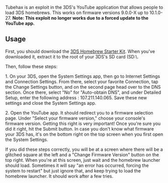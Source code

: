 Tubehax is an exploit in the 3DS's YouTube application that allows
people to load 3DS homebrews. This works on firmware versions 9.0.0-X up
to 10.1.0-27. **Note: This exploit no longer works due to a forced
update to the YouTube app.**

## Usage

First, you should download the [3DS Homebrew Starter
Kit](https://smealum.github.io/ninjhax2/starter.zip). When you've
downloaded it, extract it to the root of your 3DS's SD card (SD:\\.

Then, follow these steps:

1\. On your 3DS, open the System Settings app, then go to Internet
Settings and Connection Settings. From there, select your favorite
Connection, tap the Change Settings button, and on the second page head
over to the DNS section. Once there, select "No" for "Auto-obtain DNS",
and under Detailed Setup, enter the following address : 107.211.140.065.
Save these new settings and close the System Settings app.

2\. Open the YouTube app. It should redirect you to a firmware selection
page. Under "Select your firmware version," choose your console's
firmware version. Getting this right is very important! Once you're sure
you did it right, hit the Submit button. In case you don't know what
firmware your 3DS has, it's on the bottom right on the top screen when
you first open the System Settings.

If you did these steps correctly, you will be at a screen where there
will be a glitched square at the left and a "Change Firmware Version"
button on the top right. When you're at this screen, just wait and the
homebrew launcher should load. Sometimes it will say "an error has
occurred, forcing the system to restart" but just ignore that, and keep
trying to load the homebrew launcher. It should work after a few tries.